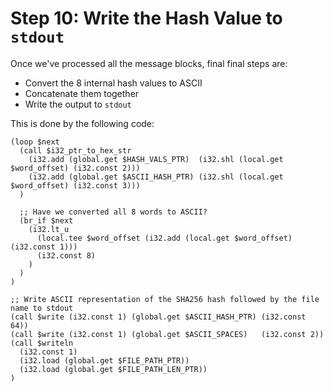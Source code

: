 # Step 10: Write the Hash Value to `stdout`

Once we've processed all the message blocks, final final steps are:
* Convert the 8 internal hash values to ASCII
* Concatenate them together
* Write the output to `stdout`

This is done by the following code:

```wat
(loop $next
  (call $i32_ptr_to_hex_str
    (i32.add (global.get $HASH_VALS_PTR)  (i32.shl (local.get $word_offset) (i32.const 2)))
    (i32.add (global.get $ASCII_HASH_PTR) (i32.shl (local.get $word_offset) (i32.const 3)))
  )

  ;; Have we converted all 8 words to ASCII?
  (br_if $next
    (i32.lt_u
      (local.tee $word_offset (i32.add (local.get $word_offset) (i32.const 1)))
      (i32.const 8)
    )
  )
)

;; Write ASCII representation of the SHA256 hash followed by the file name to stdout
(call $write (i32.const 1) (global.get $ASCII_HASH_PTR) (i32.const 64))
(call $write (i32.const 1) (global.get $ASCII_SPACES)   (i32.const 2))
(call $writeln
  (i32.const 1)
  (i32.load (global.get $FILE_PATH_PTR))
  (i32.load (global.get $FILE_PATH_LEN_PTR))
)
```
